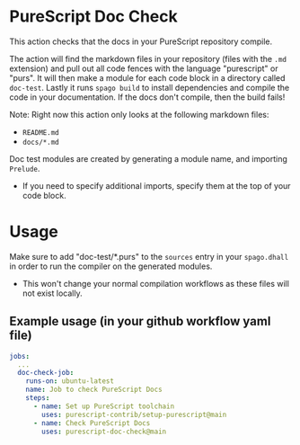 # PureScript Doc Check

This action checks that the docs in your PureScript repository compile.

The action will find the markdown files in your repository (files with the `.md` extension) and pull out all code fences with the language "purescript" or "purs". It will then make a module for each code block in a directory called `doc-test`. Lastly it runs `spago build` to install dependencies and compile the code in your documentation. If the docs don't compile, then the build fails!

Note: Right now this action only looks at the following markdown files:
- `README.md`
- `docs/*.md`

Doc test modules are created by generating a module name, and importing `Prelude`.
- If you need to specify additional imports, specify them at the top of your code block.

# Usage

Make sure to add "doc-test/*.purs" to the `sources` entry in your `spago.dhall` in order to run the compiler on the generated modules.
- This won't change your normal compilation workflows as these files will not exist locally.

## Example usage (in your github workflow yaml file)

```yaml
jobs:
  ...
  doc-check-job:
    runs-on: ubuntu-latest
    name: Job to check PureScript Docs
    steps:
      - name: Set up PureScript toolchain
        uses: purescript-contrib/setup-purescript@main
      - name: Check PureScript Docs
        uses: purescript-doc-check@main
```
